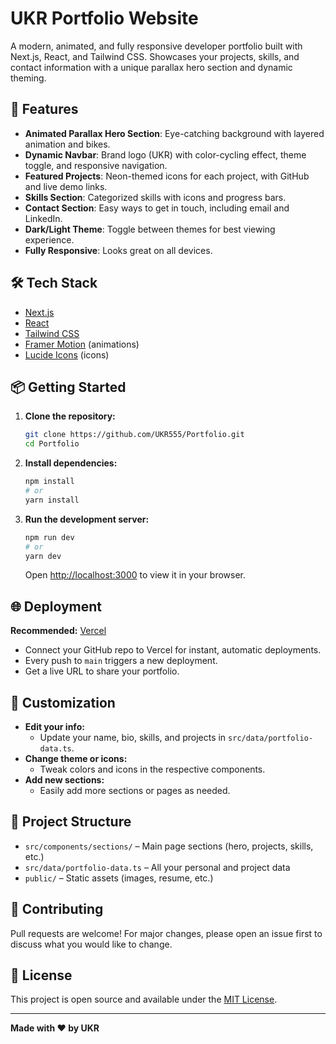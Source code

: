 # UKR Portfolio Website

A modern, animated, and fully responsive developer portfolio built with Next.js, React, and Tailwind CSS. Showcases your projects, skills, and contact information with a unique parallax hero section and dynamic theming.

## 🚀 Features

- **Animated Parallax Hero Section**: Eye-catching background with layered animation and bikes.
- **Dynamic Navbar**: Brand logo (UKR) with color-cycling effect, theme toggle, and responsive navigation.
- **Featured Projects**: Neon-themed icons for each project, with GitHub and live demo links.
- **Skills Section**: Categorized skills with icons and progress bars.
- **Contact Section**: Easy ways to get in touch, including email and LinkedIn.
- **Dark/Light Theme**: Toggle between themes for best viewing experience.
- **Fully Responsive**: Looks great on all devices.

## 🛠️ Tech Stack

- [Next.js](https://nextjs.org/)
- [React](https://react.dev/)
- [Tailwind CSS](https://tailwindcss.com/)
- [Framer Motion](https://www.framer.com/motion/) (animations)
- [Lucide Icons](https://lucide.dev/) (icons)

## 📦 Getting Started

1. **Clone the repository:**
   ```bash
   git clone https://github.com/UKR555/Portfolio.git
   cd Portfolio
   ```
2. **Install dependencies:**
   ```bash
   npm install
   # or
   yarn install
   ```
3. **Run the development server:**
   ```bash
   npm run dev
   # or
   yarn dev
   ```
   Open [http://localhost:3000](http://localhost:3000) to view it in your browser.

## 🌐 Deployment

**Recommended:** [Vercel](https://vercel.com/)
- Connect your GitHub repo to Vercel for instant, automatic deployments.
- Every push to `main` triggers a new deployment.
- Get a live URL to share your portfolio.

## 📝 Customization

- **Edit your info:**
  - Update your name, bio, skills, and projects in `src/data/portfolio-data.ts`.
- **Change theme or icons:**
  - Tweak colors and icons in the respective components.
- **Add new sections:**
  - Easily add more sections or pages as needed.

## 📁 Project Structure

- `src/components/sections/` – Main page sections (hero, projects, skills, etc.)
- `src/data/portfolio-data.ts` – All your personal and project data
- `public/` – Static assets (images, resume, etc.)

## 🤝 Contributing
Pull requests are welcome! For major changes, please open an issue first to discuss what you would like to change.

## 📄 License
This project is open source and available under the [MIT License](LICENSE).

---

**Made with ❤️ by UKR**
